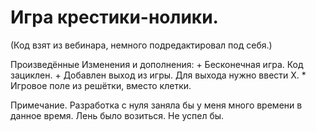 # Игра крестики-нолики.
(Код взят из вебинара, немного подредактировал под себя.)

Произведённые Изменения и дополнения:
    + Бесконечная игра. Код зациклен.
    + Добавлен выход из игры. Для выхода нужно ввести X.
    * Игровое поле из решётки, вместо клетки.

Примечание.
Разработка с нуля заняла бы у меня много времени в данное время. Лень было возиться. Не успел бы.
